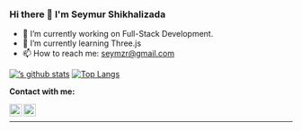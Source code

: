 ### Hi there 👋 I'm Seymur Shikhalizada





- 🔭 I’m currently working on Full-Stack Development.
- 🌱 I’m currently learning Three.js
- 📫 How to reach me: seymzr@gmail.com
 
 [![’s github stats](https://github-readme-stats.vercel.app/api?username=seymzr)](https://github.com/seymzr)
[![Top Langs](https://github-readme-stats.vercel.app/api/top-langs/?username=seymzr&layout=compact)](https://github.com/seymzr)




**Contact with me:** 

<a href="https://www.instagram.com/seymzr/" target="blank"><img align="left" src="https://cdn.jsdelivr.net/npm/simple-icons@3.0.1/icons/instagram.svg" height="22" width="22" /></a>

<a href="https://www.facebook.com/seymzr/" target="blank"><img align="left" src="https://cdn.jsdelivr.net/npm/simple-icons@3.0.1/icons/facebook.svg" height="22" width="22" /></a>



<br />
<hr />

